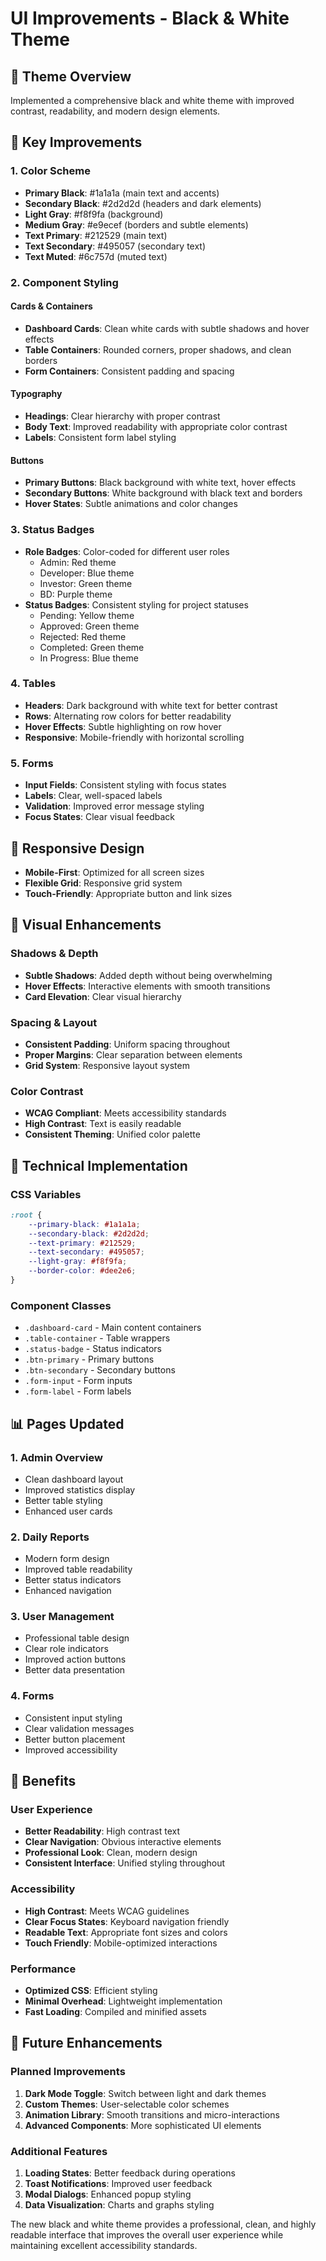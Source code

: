 # UI Improvements - Black & White Theme

## 🎨 Theme Overview
Implemented a comprehensive black and white theme with improved contrast, readability, and modern design elements.

## 🎯 Key Improvements

### 1. Color Scheme
- **Primary Black**: #1a1a1a (main text and accents)
- **Secondary Black**: #2d2d2d (headers and dark elements)
- **Light Gray**: #f8f9fa (background)
- **Medium Gray**: #e9ecef (borders and subtle elements)
- **Text Primary**: #212529 (main text)
- **Text Secondary**: #495057 (secondary text)
- **Text Muted**: #6c757d (muted text)

### 2. Component Styling

#### Cards & Containers
- **Dashboard Cards**: Clean white cards with subtle shadows and hover effects
- **Table Containers**: Rounded corners, proper shadows, and clean borders
- **Form Containers**: Consistent padding and spacing

#### Typography
- **Headings**: Clear hierarchy with proper contrast
- **Body Text**: Improved readability with appropriate color contrast
- **Labels**: Consistent form label styling

#### Buttons
- **Primary Buttons**: Black background with white text, hover effects
- **Secondary Buttons**: White background with black text and borders
- **Hover States**: Subtle animations and color changes

### 3. Status Badges
- **Role Badges**: Color-coded for different user roles
  - Admin: Red theme
  - Developer: Blue theme
  - Investor: Green theme
  - BD: Purple theme
- **Status Badges**: Consistent styling for project statuses
  - Pending: Yellow theme
  - Approved: Green theme
  - Rejected: Red theme
  - Completed: Green theme
  - In Progress: Blue theme

### 4. Tables
- **Headers**: Dark background with white text for better contrast
- **Rows**: Alternating row colors for better readability
- **Hover Effects**: Subtle highlighting on row hover
- **Responsive**: Mobile-friendly with horizontal scrolling

### 5. Forms
- **Input Fields**: Consistent styling with focus states
- **Labels**: Clear, well-spaced labels
- **Validation**: Improved error message styling
- **Focus States**: Clear visual feedback

## 📱 Responsive Design
- **Mobile-First**: Optimized for all screen sizes
- **Flexible Grid**: Responsive grid system
- **Touch-Friendly**: Appropriate button and link sizes

## 🎨 Visual Enhancements

### Shadows & Depth
- **Subtle Shadows**: Added depth without being overwhelming
- **Hover Effects**: Interactive elements with smooth transitions
- **Card Elevation**: Clear visual hierarchy

### Spacing & Layout
- **Consistent Padding**: Uniform spacing throughout
- **Proper Margins**: Clear separation between elements
- **Grid System**: Responsive layout system

### Color Contrast
- **WCAG Compliant**: Meets accessibility standards
- **High Contrast**: Text is easily readable
- **Consistent Theming**: Unified color palette

## 🔧 Technical Implementation

### CSS Variables
```css
:root {
    --primary-black: #1a1a1a;
    --secondary-black: #2d2d2d;
    --text-primary: #212529;
    --text-secondary: #495057;
    --light-gray: #f8f9fa;
    --border-color: #dee2e6;
}
```

### Component Classes
- `.dashboard-card` - Main content containers
- `.table-container` - Table wrappers
- `.status-badge` - Status indicators
- `.btn-primary` - Primary buttons
- `.btn-secondary` - Secondary buttons
- `.form-input` - Form inputs
- `.form-label` - Form labels

## 📊 Pages Updated

### 1. Admin Overview
- Clean dashboard layout
- Improved statistics display
- Better table styling
- Enhanced user cards

### 2. Daily Reports
- Modern form design
- Improved table readability
- Better status indicators
- Enhanced navigation

### 3. User Management
- Professional table design
- Clear role indicators
- Improved action buttons
- Better data presentation

### 4. Forms
- Consistent input styling
- Clear validation messages
- Better button placement
- Improved accessibility

## 🎯 Benefits

### User Experience
- **Better Readability**: High contrast text
- **Clear Navigation**: Obvious interactive elements
- **Professional Look**: Clean, modern design
- **Consistent Interface**: Unified styling throughout

### Accessibility
- **High Contrast**: Meets WCAG guidelines
- **Clear Focus States**: Keyboard navigation friendly
- **Readable Text**: Appropriate font sizes and colors
- **Touch Friendly**: Mobile-optimized interactions

### Performance
- **Optimized CSS**: Efficient styling
- **Minimal Overhead**: Lightweight implementation
- **Fast Loading**: Compiled and minified assets

## 🚀 Future Enhancements

### Planned Improvements
1. **Dark Mode Toggle**: Switch between light and dark themes
2. **Custom Themes**: User-selectable color schemes
3. **Animation Library**: Smooth transitions and micro-interactions
4. **Advanced Components**: More sophisticated UI elements

### Additional Features
1. **Loading States**: Better feedback during operations
2. **Toast Notifications**: Improved user feedback
3. **Modal Dialogs**: Enhanced popup styling
4. **Data Visualization**: Charts and graphs styling

The new black and white theme provides a professional, clean, and highly readable interface that improves the overall user experience while maintaining excellent accessibility standards.
